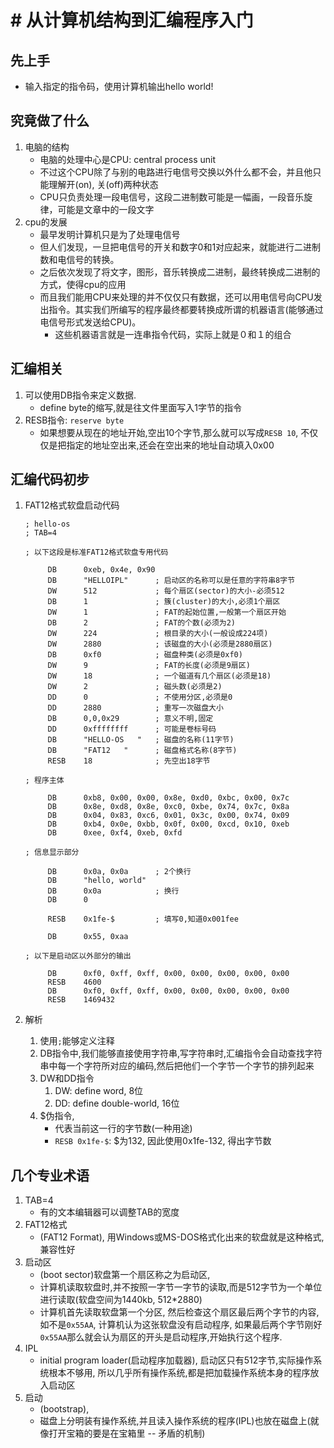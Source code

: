 # # 从计算机结构到汇编程序入门

## 先上手

* 输入指定的指令码，使用计算机输出hello world!

## 究竟做了什么

1. 电脑的结构
   * 电脑的处理中心是CPU: central process unit
   *  不过这个CPU除了与别的电路进行电信号交换以外什么都不会，并且他只能理解开(on), 关(off)两种状态
   * CPU只负责处理一段电信号，这段二进制数可能是一幅画，一段音乐旋律，可能是文章中的一段文字
2. cpu的发展
   * 最早发明计算机只是为了处理电信号
   * 但人们发现，一旦把电信号的开关和数字0和1对应起来，就能进行二进制数和电信号的转换。
   * 之后依次发现了将文字，图形，音乐转换成二进制，最终转换成二进制的方式，使得cpu的应用
   * 而且我们能用CPU来处理的并不仅仅只有数据，还可以用电信号向CPU发出指令。其实我们所编写的程序最终都要转换成所谓的机器语言(能够通过电信号形式发送给CPU)。
     * 这些机器语言就是一连串指令代码，实际上就是０和１的组合

## 汇编相关

1. 可以使用DB指令来定义数据.
   * define byte的缩写,就是往文件里面写入1字节的指令
2. RESB指令: `reserve byte`
   * 如果想要从现在的地址开始,空出10个字节,那么就可以写成`RESB 10`, 不仅仅是把指定的地址空出来,还会在空出来的地址自动填入0x00

## 汇编代码初步

1. FAT12格式软盘启动代码

   ```
   ; hello-os
   ; TAB=4
   
   ; 以下这段是标准FAT12格式软盘专用代码
   
   		DB		0xeb, 0x4e, 0x90
   		DB		"HELLOIPL"		; 启动区的名称可以是任意的字符串8字节
   		DW		512				; 每个扇区(sector)的大小-必须512
   		DB		1				; 簇(cluster)的大小,必须1个扇区
   		DW		1				; FAT的起始位置,一般第一个扇区开始
   		DB		2				; FAT的个数(必须为2)
   		DW		224				; 根目录的大小(一般设成224项)
   		DW		2880			; 该磁盘的大小(必须是2880扇区)
   		DB		0xf0			; 磁盘种类(必须是0xf0)
   		DW		9				; FAT的长度(必须是9扇区)
   		DW		18				; 一个磁道有几个扇区(必须是18)
   		DW		2				; 磁头数(必须是2)
   		DD		0				; 不使用分区,必须是0
   		DD		2880			; 重写一次磁盘大小
   		DB		0,0,0x29		; 意义不明,固定
   		DD		0xffffffff		; 可能是卷标号码
   		DB		"HELLO-OS   "	; 磁盘的名称(11字节)
   		DB		"FAT12   "		; 磁盘格式名称(8字节)
   		RESB	18				; 先空出18字节
   
   ; 程序主体
   
   		DB		0xb8, 0x00, 0x00, 0x8e, 0xd0, 0xbc, 0x00, 0x7c
   		DB		0x8e, 0xd8, 0x8e, 0xc0, 0xbe, 0x74, 0x7c, 0x8a
   		DB		0x04, 0x83, 0xc6, 0x01, 0x3c, 0x00, 0x74, 0x09
   		DB		0xb4, 0x0e, 0xbb, 0x0f, 0x00, 0xcd, 0x10, 0xeb
   		DB		0xee, 0xf4, 0xeb, 0xfd
   
   ; 信息显示部分
   
   		DB		0x0a, 0x0a		; 2个换行
   		DB		"hello, world"
   		DB		0x0a			; 换行
   		DB		0
   
   		RESB	0x1fe-$			; 填写0,知道0x001fee
   
   		DB		0x55, 0xaa
   
   ; 以下是启动区以外部分的输出
   
   		DB		0xf0, 0xff, 0xff, 0x00, 0x00, 0x00, 0x00, 0x00
   		RESB	4600
   		DB		0xf0, 0xff, 0xff, 0x00, 0x00, 0x00, 0x00, 0x00
   		RESB	1469432
   
   ```

2. 解析
   1. 使用`;`能够定义注释
   2. DB指令中,我们能够直接使用字符串,写字符串时,汇编指令会自动查找字符串中每一个字符所对应的编码,然后把他们一个字节一个字节的排列起来
   3. DW和DD指令
      1. DW: define word, 8位
      2. DD: define double-world, 16位
   4. $伪指令,
      * 代表当前这一行的字节数(一种用途)
      * `RESB 0x1fe-$`: $为132, 因此使用0x1fe-132, 得出字节数

## 几个专业术语

1. TAB=4
   * 有的文本编辑器可以调整TAB的宽度
2. FAT12格式
   * (FAT12 Format), 用Windows或MS-DOS格式化出来的软盘就是这种格式,兼容性好
3. 启动区
   * (boot sector)软盘第一个扇区称之为启动区,
   * 计算机读取软盘时,并不按照一字节一字节的读取,而是512字节为一个单位进行读取(软盘空间为1440kb, 512*2880)
   * 计算机首先读取软盘第一个分区, 然后检查这个扇区最后两个字节的内容,如不是`0x55AA`, 计算机认为这张软盘没有启动程序, 如果最后两个字节刚好`0x55AA`那么就会认为扇区的开头是启动程序,开始执行这个程序.
4. IPL
   * initial program loader(启动程序加载器), 启动区只有512字节,实际操作系统根本不够用, 所以几乎所有操作系统,都是把加载操作系统本身的程序放入启动区
5. 启动
   * (bootstrap), 
   * 磁盘上分明装有操作系统,并且读入操作系统的程序(IPL)也放在磁盘上(就像打开宝箱的要是在宝箱里 -- 矛盾的机制)

